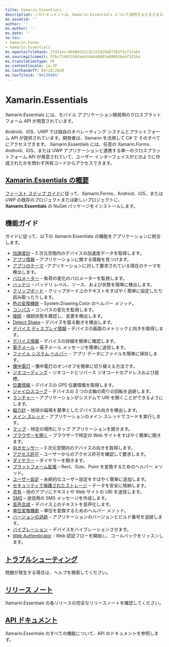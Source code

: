 ```yaml
---
title: Xamarin.Essentials
description: このドキュメントは、Xamarin.Essentials について説明するさまざまなガイドにリンクされています。それらのガイドでは、モバイル アプリケーション開発用のクロスプラットフォーム API が提供されています。
ms.assetid: ''
author: ''
ms.author: ''
ms.date: ''
no-loc:
- Xamarin.Forms
- Xamarin.Essentials
ms.openlocfilehash: 27421ecc8b089321cd2331829d87365f3cf37a65
ms.sourcegitcommit: 57bc714633364aeb34aba9803e88802bebf321ba
ms.translationtype: HT
ms.contentlocale: ja-JP
ms.lasthandoff: 05/28/2020
ms.locfileid: "84139465"
---
```

# Xamarin.Essentials

Xamarin.Essentials には、モバイル アプリケーション開発用のクロスプラットフォーム API が用意されています。

Android、iOS、UWP では独自のオペレーティング システムとプラットフォーム API が提供されています。開発者は、Xamarin を活用して C# で そのすべてにアクセスできます。 Xamarin.Essentials には、任意の Xamarin.Forms、Android、iOS、または UWP アプリケーションと連携する単一のクロスプラットフォーム API が用意されていて、ユーザー インターフェイスがどのように作成されたかを問わず共有コードからアクセスできます。

## <a name="get-started-with-xamarinessentialsget-startedmdcontextxamarinxamarin-forms"></a>[Xamarin.Essentials の概要](get-started.md?context=xamarin/xamarin-forms)

[ファースト ステップ ガイド](get-started.md)に従って、Xamarin.Forms、Android、iOS、または UWP の既存のプロジェクトまたは新しいプロジェクトに、 **Xamarin.Essentials** の NuGet パッケージをインストールします。

## <a name="feature-guides"></a>機能ガイド

ガイドに従って、以下の Xamarin.Essentials の機能をアプリケーションに統合します。

* [加速度計](accelerometer.md?context=xamarin/xamarin-forms) – 3 次元空間内のデバイスの加速度データを取得します。
* [アプリ情報](app-information.md?context=xamarin/xamarin-forms) – アプリケーションに関する情報を見つけます。
* [アプリのテーマ](app-theme.md?context=xamarin/xamarin-forms) –アプリケーションに対して要求されている現在のテーマを検出します。
* [バロメーター](barometer.md?context=xamarin/xamarin-forms) – 負荷の変化のバロメーターを監視します。
* [バッテリ](battery.md?context=xamarin/xamarin-forms) – バッテリ レベル、ソース、および状態を簡単に検出します。
* [クリップボード](clipboard.md?context=xamarin/xamarin-forms) – クリップボード上のテキストをすばやく簡単に設定したり読み取ったりします。
* [色の変換機能](color-converters.md?context=xamarin/xamarin-forms) – System.Drawing.Color のヘルパー メソッド。
* [コンパス](compass.md?context=xamarin/xamarin-forms) – コンパスの変化を監視します。
* [接続](connectivity.md?context=xamarin/xamarin-forms) – 接続状態を確認し、変更を検出します。
* [Detect Shake](detect-shake.md?context=xamarin/xamarin-forms) – デバイスを振る動きを検出します。
* [デバイス ディスプレイ情報](device-display.md?context=xamarin/xamarin-forms) – デバイスの画面のメトリックと向きを取得します。
* [デバイス情報](device-information.md?context=xamarin/xamarin-forms) – デバイスの詳細を簡単に確認します。
* [電子メール](email.md?context=xamarin/xamarin-forms) – 電子メール メッセージを簡単に送信します。
* [ファイル システム ヘルパー](file-system-helpers.md?context=xamarin/xamarin-forms) – アプリ データにファイルを簡単に保存します。
* [懐中電灯](flashlight.md?context=xamarin/xamarin-forms) – 懐中電灯のオン/オフを簡単に切り替える方法です。
* [ジオコーディング](geocoding.md?context=xamarin/xamarin-forms) – ジオコードとリバース ジオコードのアドレスおよび座標。
* [位置情報](geolocation.md?context=xamarin/xamarin-forms) – デバイスの GPS 位置情報を取得します。
* [ジャイロスコープ](gyroscope.md?context=xamarin/xamarin-forms) – デバイスの 3 つの主軸の周りの回転を追跡します。
* [ランチャー](launcher.md?context=xamarin/xamarin-forms) – アプリケーションがシステムで URI を開くことができるようにします。
* [磁力計](magnetometer.md?context=xamarin/xamarin-forms) – 地球の磁場を基準としたデバイスの向きを検出します。
* [メイン スレッド](main-thread.md?content=xamarin/xamarin-forms) – アプリケーションのメイン スレッドでコードを実行します。
* [マップ](maps.md?content=xamarin/xamarin-forms) – 特定の場所にマップ アプリケーションを開きます。
* [ブラウザーを開く](open-browser.md?context=xamarin/xamarin-forms) – ブラウザーで特定の Web サイトをすばやく簡単に開きます。
* [向きセンサー](orientation-sensor.md?context=xamarin/xamarin-forms) – 3 次元空間内のデバイスの向きを取得します。
* [アクセス許可](permissions.md?context=xamarin/xamarin-forms) – ユーザーからのアクセス許可を確認して要求します。
* [ダイヤラー](phone-dialer.md?context=xamarin/xamarin-forms) – ダイヤラーを開きます。
* [プラットフォーム拡張](platform-extensions.md?context=xamarin/xamarin-forms) – Rect、Size、Point を変換するためのヘルパー メソッド。
* [ユーザー設定](preferences.md?context=xamarin/xamarin-forms) – 永続的なユーザー設定をすばやく簡単に追加します。
* [セキュリティで保護されたストレージ](secure-storage.md?context=xamarin/xamarin-forms) – データを安全に格納します。
* [共有](share.md?context=xamarin/xamarin-forms) – 他のアプリにテキストや Web サイトの URI を送信します。
* [SMS](sms.md?context=xamarin/xamarin-forms) – 送信用の SMS メッセージを作成します。
* [音声合成](text-to-speech.md?context=xamarin/xamarin-forms) – デバイス上のテキストを音声化します。
* [単位変換機能](unit-converters.md?context=xamarin/xamarin-forms) – 単位を変換するためのヘルパー メソッド。
* [バージョンの追跡](version-tracking.md?context=xamarin/xamarin-forms) – アプリケーションのバージョンとビルド番号を追跡します。
* [バイブレーション](vibrate.md?context=xamarin/xamarin-forms) – デバイスをバイブレーションさせます。
* [Web Authenticator](web-authenticator.md?context=xamarin/xamarin-forms) - Web 認証フローを開始し、コールバックをリッスンします。

## <a name="troubleshooting"></a>[トラブルシューティング](troubleshooting.md?context=xamarin/xamarin-forms)

問題が発生する場合は、ヘルプを検索してください。

## <a name="release-notes"></a>[リリース ノート](https://docs.microsoft.com/xamarin/essentials/release-notes/)

Xamarin.Essentials の各リリースの完全なリリースノートを確認してください。

## <a name="api-documentation"></a>[API ドキュメント](xref:Xamarin.Essentials)

Xamarin.Essentials のすべての機能について、API のドキュメントを参照します。
